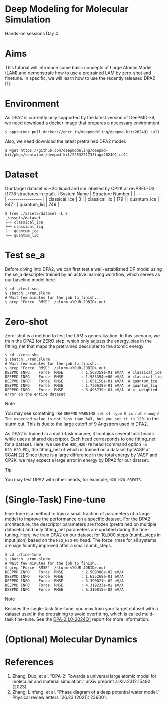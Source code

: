 # Deep Modeling for Molecular Simulation
Hands-on sessions Day 4

# Aims
This tutorial will introduce some basic concepts of Large Atomic Model (LAM) and demonstrate how to use a 
pretrained LAM by zero-shot and finetune. In specific, we will learn how to use the recently released DPA2 [1].

# Environment
As DPA2 is currently only supported by the latest version of DeePMD-kit, we need download a docker image that
prepares a necessary environment.
```
$ apptainer pull docker://ghcr.io/deepmodeling/deepmd-kit:2024Q1_cu11
```

Also, we need download the latest pretrained DPA2 model.
```
$ wget https://github.com/deepmodeling/deepmd-kit/pkgs/container/deepmd-kit/225322173?tag=2024Q1_cu11
```

# Dataset
Our target dataset is H2O liquid and ice labelled by CP2K at revPBE0-D3 (1778 structures in total).
| System Name   | Structure Number  |
| ------------- | ----------------- |
| classical_ice | 3                 |
| classical_liq | 179               |
| quantum_ice   | 847               |
| quantum_liq   | 749               |

```
$ tree ./assets/dataset -L 2
./assets/dataset
├── classical_ice
├── classical_liq
├── quantum_ice
└── quantum_liq
```

# Test se_a
Before diving into DPA2, we can first test a well-established DP model using the se_a descripter
trained by an active learning workflow, which serves as our baseline model here.
```
$ cd ./test-sea
$ sbatch ./run.slurm
# Wait few minutes for the job to finish...
$ grep "Force  RMSE" ./slurm-<YOUR-JOBID>.out
```

# Zero-shot
Zero-shot is a method to test the LAM's generalization. In this scenario, we train the DPA2 for ZERO
step, which only adjusts the energy_bias in the fitting_net that maps the pretrained descripter to the atomic energy.

```
$ cd ./zero-sho
$ sbatch ./run.slurm
# Wait few minutes for the job to finish...
$ grep "Force  RMSE" ./slurm-<YOUR-JOBID>.out
DEEPMD INFO    Force  RMSE        : 1.568359e-01 eV/A  # classical_ice
DEEPMD INFO    Force  RMSE        : 1.983394e+00 eV/A  # classical_liq
DEEPMD INFO    Force  RMSE        : 1.651158e-01 eV/A  # quantum_ice
DEEPMD INFO    Force  RMSE        : 1.730639e-01 eV/A  # quantum_liq
DEEPMD INFO    Force  RMSE        : 6.493739e-01 eV/A  # <- weighted error on the entire dataset
```

> [!NOTE]
> You may see something like `DEEPMD WARNING sel of type 0 is not enough! The expected value is not less than 343, but you set it to 120.`
> in the slurm.out. This is due to the large cutoff of 9 Angstrom used in DPA2.

As DPA2 is trained in a multi-task manner, it contains several task heads while uses a shared descriptor. 
Each head corresponds to one fitting_net for a dataset. Here, we use the `H2O_H2O-PD` head (command option `-m H2O_H2O-PD`), 
the fitting_net of which is trained on a dataset by VASP at SCAN.[2] Since there is a large difference in the total energy by VASP and CP2K,
we may expect a large error in energy by DPA2 for our dataset.

> [!TIP]
> You may test DPA2 with other heads, for example, `H2O_H2O-PBE0TS`.

# (Single-Task) Fine-tune
Fine-tune is a method to train a small fraction of parameters of a large model to improve the performance on a specific dataset.
For the DPA2 architecture, the descriptor parameters are frozen (pretrained on multiple datasets) and only fitting_net parameters
are updated during the fine-tuning.
Here, we train DPA2 on our dataset for 10_000 steps (numb_steps in input.json) based on the `H2O_H2O-PD` head.
The force_rmse for all systems are significantly improved after a small numb_steps.

```
$ cd ./fine-tune
$ sbatch ./run.slurm
# Wait few minutes for the job to finish...
$ grep "Force  RMSE" ./slurm-<YOUR-JOBID>.out
DEEPMD INFO    Force  RMSE        : 2.589388e-02 eV/A
DEEPMD INFO    Force  RMSE        : 1.625268e-01 eV/A
DEEPMD INFO    Force  RMSE        : 3.390621e-02 eV/A
DEEPMD INFO    Force  RMSE        : 4.319233e-02 eV/A
DEEPMD INFO    Force  RMSE        : 6.319815e-02 eV/A
```

> [!NOTE]
> Besides the single-task fine-tune, you may train your target dataset with a dataset used in the pretraining to avoid overfitting, which
> is called multi-task fine-tune. See the [DPA-2.1.0-2024Q1](https://www.aissquare.com/models/detail?pageType=models&name=DPA-2.1.0-2024Q1&id=244) report for more information.

# (Optional) Molecular Dynamics

# References
1. Zhang, Duo, et al. "DPA-2: Towards a universal large atomic model for molecular and material simulation." arXiv preprint arXiv:2312.15492 (2023).
2. Zhang, Linfeng, et al. "Phase diagram of a deep potential water model." Physical review letters 126.23 (2021): 236001.
